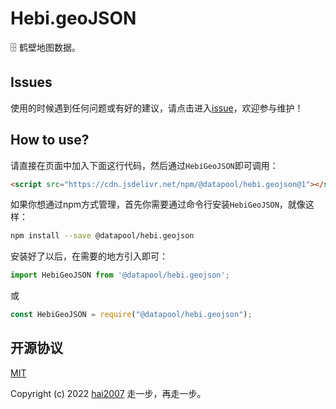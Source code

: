 # Hebi.geoJSON
🗄️ 鹤壁地图数据。

## Issues
使用的时候遇到任何问题或有好的建议，请点击进入[issue](https://github.com/hai2007/datapool/issues)，欢迎参与维护！

## How to use?

请直接在页面中加入下面这行代码，然后通过```HebiGeoJSON```即可调用：

```html
<script src="https://cdn.jsdelivr.net/npm/@datapool/hebi.geojson@1"></script>
```

如果你想通过npm方式管理，首先你需要通过命令行安装``````HebiGeoJSON``````，就像这样：

```bash
npm install --save @datapool/hebi.geojson
```

安装好了以后，在需要的地方引入即可：

```js
import HebiGeoJSON from '@datapool/hebi.geojson';
```

或

```js
const HebiGeoJSON = require("@datapool/hebi.geojson");
```

开源协议
---------------------------------------
[MIT](https://github.com/hai2007/datapool/blob/master/LICENSE)

Copyright (c) 2022 [hai2007](https://hai2007.gitee.io/sweethome/) 走一步，再走一步。
